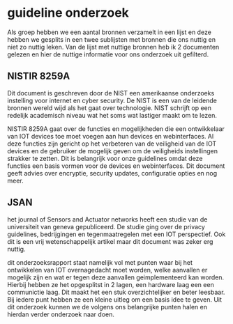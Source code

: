 # guideline onderzoek

Als groep hebben we een aantal bronnen verzamelt in een lijst en deze hebben we gesplits in een twee sublijsten met bronnen die ons nuttig en niet zo nuttig leken. Van de lijst met nuttige bronnen heb ik 2 documenten gelezen en hier de nuttige informatie voor ons onderzoek uit gefilterd.

## NISTIR 8259A

Dit document is geschreven door de NIST een amerikaanse onderzoeks instelling voor internet en cyber security. De NIST is een van de leidende bronnen wereld wijd als het gaat over technologie. NIST schrijft op een redelijk academisch niveau wat het soms wat lastiger maakt om te lezen.

NISTIR 8259A gaat over de functies en mogelijkheden die een ontwikkelaar van IOT devices toe moet voegen aan hun devices en webinterfaces. Al deze functies zijn gericht op het verbeteren van de veiligheid van de IOT devices en de gebruiker de mogelijk geven om de veiligheids instellingen strakker te zetten. Dit is belangrijk voor onze guidelines omdat deze functies een basis vormen voor de devices en webinterfaces. Dit document geeft advies over encryptie, security updates, configuratie opties en nog meer. 

## JSAN

het journal of Sensors and Actuator networks heeft een studie van de universiteit van geneva gepubliceerd. De studie ging over de privacy guidelines, bedrijgingen en tegenmaatregelen met een IOT perspectief. Ook dit is een vrij wetenschappelijk artikel maar dit document was zeker erg nuttig.

dit onderzoeksrapport staat namelijk vol met punten waar bij het ontwikkelen van IOT overnagedacht moet worden, welke aanvallen er mogelijk zijn en wat er tegen deze aanvallen geimplementeerd kan worden. Hierbij hebben ze het opgesplitst in 2 lagen, een hardware laag een een communictie laag. Dit maakt het een stuk overzichtelijker en beter leesbaar. Bij iedere punt hebben ze een kleine uitleg om een basis idee te geven. Uit dit onderzoek kunnen we de volgens ons belangrijke punten halen en hierdan verder onderzoek naar doen.